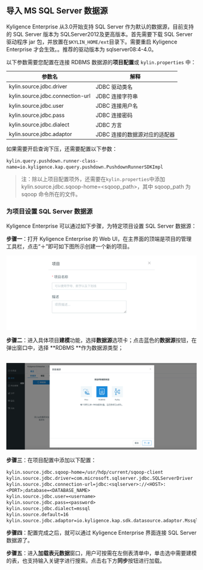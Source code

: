 ## 导入 MS SQL Server 数据源

Kyligence Enterprise 从3.0开始支持 SQL Server 作为默认的数据源，目前支持的  SQL Server 版本为 SQLServer2012及更高版本。首先需要下载 SQL Server 驱动程序 jar 包，并放置在`$KYLIN_HOME/ext`目录下。需要重启 Kyligence Enterprise 才会生效。。推荐的驱动版本为 sqlserver08:4-4.0。



以下参数需要您配置在连接 RDBMS 数据源的**项目配置**或 `kylin.properties` 中：

| 参数名                           | 解释                          |
| -------------------------------- | ----------------------------- |
| kylin.source.jdbc.driver         | JDBC 驱动类名                 |
| kylin.source.jdbc.connection-url | JDBC 连接字符串               |
| kylin.source.jdbc.user           | JDBC 连接用户名               |
| kylin.source.jdbc.pass           | JDBC 连接密码                 |
| kylin.source.jdbc.dialect        | JDBC 方言                     |
| kylin.source.jdbc.adaptor        | JDBC 连接的数据源对应的适配器 |

如果需要开启查询下压，还需要配置以下参数：

```properties
kylin.query.pushdown.runner-class-name=io.kyligence.kap.query.pushdown.PushdownRunnerSDKImpl
```

> 注：除以上项目配置项外，还需要在`kylin.properties`中添加 kylin.source.jdbc.sqoop-home=<sqoop_path>，其中 sqoop_path 为 sqoop 命令所在的文件。



### 为项目设置 SQL Server 数据源

Kyligence Enterprise 可以通过如下步骤，为特定项目设置 SQL Server 数据源：

**步骤一**：打开 Kyligence Enterprise 的 Web UI，在主界面的顶端是项目的管理工具栏，点击“＋”即可如下图所示创建一个新的项目。

![新建项目](../images/create_project.png)

**步骤二**：进入具体项目**建模**功能，选择**数据源**选项卡；点击蓝色的**数据源**按钮，在弹出窗口中，选择 **RDBMS **作为数据源类型；

​    ![选择RDBMS数据源](../images/rdbms_import_select_source.png)

**步骤三**：在项目配置中添加以下配置：

```properties
kylin.source.jdbc.sqoop-home=/usr/hdp/current/sqoop-client
kylin.source.jdbc.driver=com.microsoft.sqlserver.jdbc.SQLServerDriver
kylin.source.jdbc.connection-url=jdbc:<sqlserver>://<HOST>:<PORT>;database=<DATABASE_NAME>
kylin.source.jdbc.user=<username>
kylin.source.jdbc.pass=<password>
kylin.source.jdbc.dialect=mssql
kylin.source.default=16
kylin.source.jdbc.adaptor=io.kyligence.kap.sdk.datasource.adaptor.MssqlAdaptor
```

**步骤四**：配置完成之后，就可以通过 Kyligence Enterprise 界面连接 SQL Server 数据源了。

**步骤五**：进入**加载表元数据**窗口，用户可按需在左侧表清单中，单击选中需要建模的表，也支持输入关键字进行搜索。点击右下方**同步**按钮进行加载。